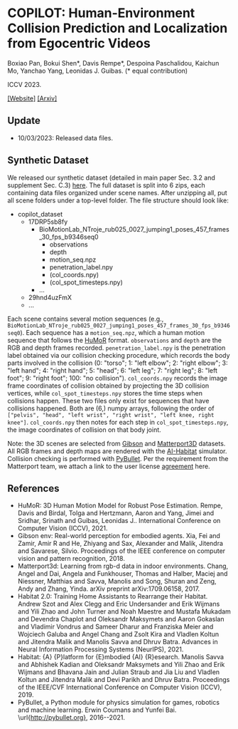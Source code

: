 # COPILOT: Human-Environment Collision Prediction and Localization from Egocentric Videos
Boxiao Pan, Bokui Shen*, Davis Rempe*, Despoina Paschalidou, Kaichun Mo, Yanchao Yang, Leonidas J. Guibas. (* equal contribution)

ICCV 2023. 

[[Website]](https://sites.google.com/stanford.edu/copilot) [[Arxiv]](https://arxiv.org/abs/2210.01781)

## Update
* 10/03/2023: Released data files.

## Synthetic Dataset
We released our synthetic dataset (detailed in main paper Sec. 3.2 and supplement Sec. C.3) [here](https://drive.google.com/drive/folders/1YAHLZdjGOkswgMrjH092XcDRHxpH941p?usp=drive_link). The full dataset is split into 6 zips, each containing data files organized under scene names. After unzipping all, put all scene folders under a top-level folder. The file structure should look like:
* copilot_dataset
  * 17DRP5sb8fy
    * BioMotionLab_NTroje_rub025_0027_jumping1_poses_457_frames_30_fps_b9346seq0
      * observations
      * depth
      * motion_seq.npz
      * penetration_label.npy
      * (col_coords.npy)
      * (col_spot_timesteps.npy)
    * ...
  * 29hnd4uzFmX
  * ...

Each scene contains several motion sequences (e.g., `BioMotionLab_NTroje_rub025_0027_jumping1_poses_457_frames_30_fps_b9346seq0`). Each sequence has a `motion_seq.npz`, which a human motion sequence that follows the [HuMoR](https://github.com/davrempe/humor) format. `observations` and `depth` are the RGB and depth frames recorded.  `penetration_label.npy` is the penetration label obtained via our collision checking procedure, which records the body parts involved in the collision (0: "torso"; 1: "left elbow"; 2: "right elbow"; 3: "left hand"; 4: "right hand"; 5: "head"; 6: "left leg"; 7: "right leg"; 8: "left foot"; 9: "right foot"; 100: "no collision"). `col_coords.npy` records the image frame coordinates of collision obtained by projecting the 3D collision vertices, while `col_spot_timesteps.npy` stores the time steps when collisions happen. These two files only exist for sequences that have collisions happened. Both are (6,) numpy arrays, following the order of `["pelvis", "head", "left wrist", "right wrist", "left knee, right knee"]`. `col_coords.npy` then notes for each step in `col_spot_timesteps.npy`, the image coordinates of collision on that body joint.

Note: the 3D scenes are selected from [Gibson](http://gibsonenv.stanford.edu/) and [Matterport3D](https://niessner.github.io/Matterport/) datasets. All RGB frames and depth maps are rendered with the [AI-Habitat](https://aihabitat.org/) simulator. Collision checking is performed with [PyBullet](https://pybullet.org/wordpress/). Per the requirement from the Matterport team, we attach a link to the user license [agreement](https://kaldir.vc.in.tum.de/matterport/MP_TOS.pdf) here. 

## References
* HuMoR: 3D Human Motion Model for Robust Pose Estimation. Rempe, Davis and Birdal, Tolga and Hertzmann, Aaron and Yang, Jimei and Sridhar, Srinath and Guibas, Leonidas J.. International Conference on Computer Vision (ICCV), 2021.
* Gibson env: Real-world perception for embodied agents. Xia, Fei and Zamir, Amir R and He, Zhiyang and Sax, Alexander and Malik, Jitendra and Savarese, Silvio. Proceedings of the IEEE conference on computer vision and pattern recognition, 2018.
* Matterport3d: Learning from rgb-d data in indoor environments. Chang, Angel and Dai, Angela and Funkhouser, Thomas and Halber, Maciej and Niessner, Matthias and Savva, Manolis and Song, Shuran and Zeng, Andy and Zhang, Yinda. arXiv preprint arXiv:1709.06158, 2017.
* Habitat 2.0: Training Home Assistants to Rearrange their Habitat. Andrew Szot and Alex Clegg and Eric Undersander and Erik Wijmans and Yili Zhao and John Turner and Noah Maestre and Mustafa Mukadam and Devendra Chaplot and Oleksandr Maksymets and Aaron Gokaslan and Vladimir Vondrus and Sameer Dharur and Franziska Meier and Wojciech Galuba and Angel Chang and Zsolt Kira and Vladlen Koltun and Jitendra Malik and Manolis Savva and Dhruv Batra. Advances in Neural Information Processing Systems (NeurIPS), 2021.
* Habitat: {A} {P}latform for {E}mbodied {AI} {R}esearch. Manolis Savva and Abhishek Kadian and Oleksandr Maksymets and Yili Zhao and Erik Wijmans and Bhavana Jain and Julian Straub and Jia Liu and Vladlen Koltun and Jitendra Malik and Devi Parikh and Dhruv Batra. Proceedings of the IEEE/CVF International Conference on Computer Vision (ICCV), 2019.
* PyBullet, a Python module for physics simulation for games, robotics and machine learning. Erwin Coumans and Yunfei Bai. \url{http://pybullet.org}, 2016--2021.
